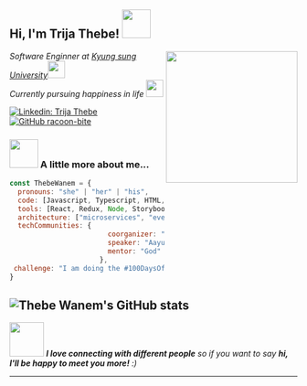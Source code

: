 <h2> Hi, I'm Trija Thebe! <img src="https://media.giphy.com/media/mGcNjsfWAjY5AEZNw6/giphy.gif" width="50"></h2>
<img align='right' src="https://media.giphy.com/media/ieyl9zmCjO4b4t6qoY/giphy.gif" width="230">
<p><em>Software Enginner at <a href="http://www.unb.br">Kyung sung University</a><img src="https://media.giphy.com/media/fYSnHlufseco8Fh93Z/giphy.gif" width="30"></br>Currently pursuing happiness in life <img src="https://media.giphy.com/media/WUlplcMpOCEmTGBtBW/giphy.gif" width="30"> 
</em></p>

[![Linkedin: Trija Thebe](https://img.shields.io/badge/-WanemThebe-blue?style=flat-square&logo=Linkedin&logoColor=white&link=https://www.linkedin.com/in/trija-thebe-8516761aa/)](https://www.linkedin.com/in/trija-thebe-8516761aa/)
[![GitHub racoon-bite](https://img.shields.io/github/followers/racoon-bite?label=follow&style=social)](https://github.com/racoon-bite)


### <img src="https://media.giphy.com/media/VgCDAzcKvsR6OM0uWg/giphy.gif" width="50"> A little more about me...  

```javascript
const ThebeWanem = {
  pronouns: "she" | "her" | "his",
  code: [Javascript, Typescript, HTML, CSS, Ruby, Python, Java],
  tools: [React, Redux, Node, Storybook, Styled-Components, Jest, Docker],
  architecture: ["microservices", "event-driven", "design system pattern"],
  techCommunities: {
                        coorganizer: "FIG",
                        speaker: "Aayush Wanem Limbu",
                        mentor: "God"
                      },
 challenge: "I am doing the #100DaysOfCode challenge focused on python and rust"
}
```
![Thebe Wanem's GitHub stats](https://github-readme-stats.vercel.app/api?username=racoon-bite&show_icons=true&bg_color=00000000)
---

<img src="https://media.giphy.com/media/LnQjpWaON8nhr21vNW/giphy.gif" width="60"> <em><b>I love connecting with different people</b> so if you want to say <b>hi, I'll be happy to meet you more!</b> :)</em>

---
